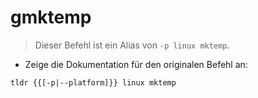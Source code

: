 # gmktemp

> Dieser Befehl ist ein Alias von `-p linux mktemp`.

- Zeige die Dokumentation für den originalen Befehl an:

`tldr {{[-p|--platform]}} linux mktemp`
